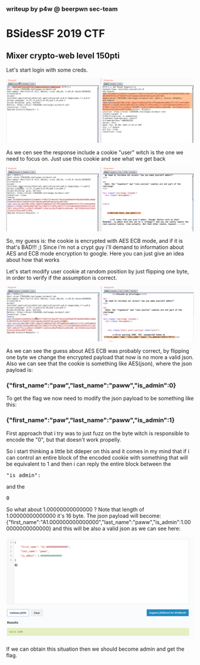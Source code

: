 ### writeup by p4w @ beerpwn sec-team

# BSidesSF 2019 CTF
## Mixer crypto-web level 150pti

Let's start login with some creds.

![alt text](screen/login.png)

As we cen see the response include a cookie "user" witch is the one we need to focus on.
Just use this cookie and see what we get back

![alt text](screen/normal_login.png)

So, my guess is:
the cookie is encrypted with AES ECB mode, and if it is that's BAD!!! ;)
Since i'm not a crypt guy i'll demand to information about AES and ECB mode encryption to google.
Here you can just give an idea about how that works <link href="https://en.wikipedia.org/wiki/Block_cipher_mode_of_operation">

Let's start modify user cookie at random position by just flipping one byte, in order to verify if the assumption is correct.

![alt text](screen/flip_one_byte.png)

As we can see the guess about AES ECB was probably correct, by flipping one byte we change the encrypted payload that now is no more a valid json.
Also we can see that the cookie is something like AES(json), where the json payload is:
### {"first_name":"paw","last_name":"paww","is_admin":0}

To get the flag we now need to modify the json payload to be something like this:
### {"first_name":"paw","last_name":"paww","is_admin":1}

First approach that i try was to just fuzz on the byte witch is responsible to encode the "0", but that doesn't work propelly.

So i start thinking a little bit ddeper on this and it comes in my mind that if i can control an entire block of the encoded cookie with something that will be equivalent to 1 and then i can reply the entire block between the <pre>"is_admin":</pre> and the <pre>0</pre>
So what about 1.00000000000000 ?
Note that length of 1.00000000000000 it's 16 byte.
The json payload will become:
{"first_name":"A1.000000000000000","last_name":"paww","is_admin":1.000000000000000}
and this will be also a valid json as we can see here:

![alt text](screen/json_check.png)

If we can obtain this situation then we should become admin and get the flag.
